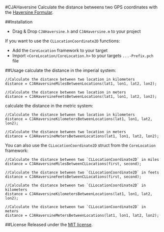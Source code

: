 #CJAHaversine
Calculate the distance betweens two GPS coordinates with the [Haversine Formular](http://en.wikipedia.org/wiki/Haversine_formula).

##Installation
* Drag & Drop `CJAHaversine.h` and `CJAHaversine.m` to your project

If you want to use the `CLLocationCoordinate2D` functions:
* Add the `CoreLocation` framework to your target
* Import `<CoreLocation/CoreLocation.h>` to your targets `...-Prefix.pch` file

##Usage
calculate the distance in the imperial system:
``` objc
//Calculate the distance between two location in kilometers
distance = CJAHaversineMilesBetweenLocations(lat1, lon1, lat2, lon2);

//Calculate the distance between two location in meters
distance = CJAHaversineFeetsBetweenLocations(lat1, lon1, lat2, lon2);
```

calculate the distance in the metric system:
``` objc
//Calculate the distance between two location in kilometers
distance = CJAHaversineKilometersBetweenLocations(lat1, lon1, lat2, lon2);

//Calculate the distance between two location in meters
distance = CJAHaversineMetersBetweenLocations(lat1, lon1, lat2, lon2);
```

You can also use the `CLLocationCoordinate2D` struct from the `CoreLocation` framework:
``` objc
//Calculate the distance between two `CLLocationCoordinate2D` in miles
distance = CJAHaversineMilesBetweenCLLocations(first, second);

//Calculate the distance between two `CLLocationCoordinate2D` in feets
distance = CJAHaversineFeetsBetweenCLLocations(first, second);

//Calculate the distance between two `CLLocationCoordinate2D` in kilometers
distance = CJAHaversineKilometersBetweenLocations(lat1, lon1, lat2, lon2);

//Calculate the distance between two `CLLocationCoordinate2D` in meters
distance = CJAHaversineMetersBetweenLocations(lat1, lon1, lat2, lon2);
```

##License
Released under the [MIT license](LICENSE).